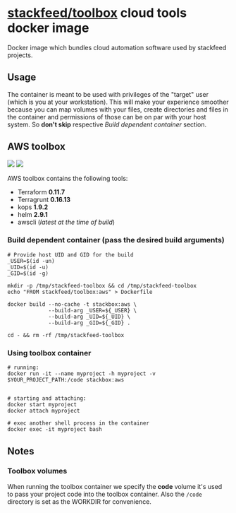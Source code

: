 # [stackfeed/toolbox](https://hub.docker.com/r/stackfeed/toolbox/) cloud tools docker image

Docker image which bundles cloud automation software used by stackfeed projects.

## Usage

The container is meant to be used with privileges of the "target" user (which is you at your workstation). This will make your experience smoother because you can map volumes with your files, create directories and files in the container and permissions of those can be on par with your host system. So **don't skip** respective *Build dependent container* section.

##  AWS toolbox

 [![](https://images.microbadger.com/badges/version/stackfeed/toolbox:aws.svg)](https://microbadger.com/images/stackfeed/toolbox:aws "Get your own version badge on microbadger.com") [![](https://images.microbadger.com/badges/image/stackfeed/toolbox:aws.svg)](https://microbadger.com/images/stackfeed/toolbox:aws "Get your own image badge on microbadger.com")

AWS toolbox contains the following tools:

* Terraform **0.11.7**
* Terragrunt **0.16.13**
* kops **1.9.2**
* helm **2.9.1**
* awscli (*latest at the time of build*)


### Build dependent container (pass the desired build arguments)

```
# Provide host UID and GID for the build
_USER=$(id -un)
_UID=$(id -u)
_GID=$(id -g)

mkdir -p /tmp/stackfeed-toolbox && cd /tmp/stackfeed-toolbox
echo "FROM stackfeed/toolbox:aws" > Dockerfile

docker build --no-cache -t stackbox:aws \
             --build-arg _USER=${_USER} \
             --build-arg _UID=${_UID} \
             --build-arg _GID=${_GID} .

cd - && rm -rf /tmp/stackfeed-toolbox
```

### Using toolbox container


```
# running:
docker run -it --name myproject -h myproject -v $YOUR_PROJECT_PATH:/code stackbox:aws


# starting and attaching:
docker start myproject
docker attach myproject

# exec another shell process in the container
docker exec -it myproject bash
```

## Notes

### Toolbox volumes
When running the toolbox container we specify the **code** volume it's used to pass your project code into the toolbox container. Also the `/code` directory is set as the WORKDIR for convenience.
